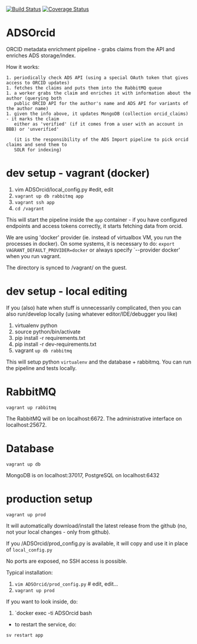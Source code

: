 [![Build Status](https://travis-ci.org/adsabs/ADSOrcid.svg)](https://travis-ci.org/adsabs/ADSOrcid)
[![Coverage Status](https://coveralls.io/repos/adsabs/ADSOrcid/badge.svg)](https://coveralls.io/r/adsabs/ADSOrcid)

# ADSOrcid

ORCID metadata enrichment pipeline - grabs claims from the API and enriches ADS storage/index.

How it works:

    1. periodically check ADS API (using a special OAuth token that gives access to ORCID updates)
    1. fetches the claims and puts them into the RabbitMQ queue
    1. a worker grabs the claim and enriches it with information about the author (querying both
       public ORCID API for the author's name and ADS API for variants of the author name)
    1. given the info above, it updates MongoDB (collection orcid_claims) - it marks the claim
       either as 'verified' (if it comes from a user with an account in BBB) or 'unverified'
       
       (it is the responsibility of the ADS Import pipeline to pick orcid claims and send them to
       SOLR for indexing)
       
       

dev setup - vagrant (docker)
============================

1. vim ADSOrcid/local_config.py #edit, edit
1. `vagrant up db rabbitmq app`
1. `vagrant ssh app`
1. `cd /vagrant`

This will start the pipeline inside the `app` container - if you have configured endpoints and
access tokens correctly, it starts fetching data from orcid.

We are using 'docker' provider (ie. instead of virtualbox VM, you run the processes in docker).
On some systems, it is necessary to do: `export VAGRANT_DEFAULT_PROVIDER=docker` or always 
specify `--provider docker' when you run vagrant.
 
The  directory is synced to /vagrant/ on the guest.


dev setup - local editing
=========================

If you (also) hate when stuff is unnecessarily complicated, then you can also run/develop locally
(using whatever editor/IDE/debugger you like)

1. virtualenv python
1. source python/bin/activate
1. pip install -r requirements.txt
1. pip install -r dev-requirements.txt
1. vagrant `up db rabbitmq`

This will setup python `virtualenv` and the database + rabbitmq. You can run the pipeline and 
tests locally. 


RabbitMQ
========

`vagrant up rabbitmq`

The RabbitMQ will be on localhost:6672. The administrative interface on localhost:25672.


Database
========

`vagrant up db`

MongoDB is on localhost:37017, PostgreSQL on localhost:6432



production setup
================

`vagrant up prod`

It will automatically download/install the latest release from the github (no, not
your local changes - only from github).

If you /ADSOrcid/prod_config.py is available, it will copy and use it in place of
`local_config.py`

No ports are exposed, no SSH access is possible.

Typical installation:

1. `vim ADSOrcid/prod_config.py` # edit, edit...
1. `vagrant up prod`

If you want to look inside, do:

1. `docker exec -ti ADSOrcid bash

- to restart the service, do:

`sv restart app`
